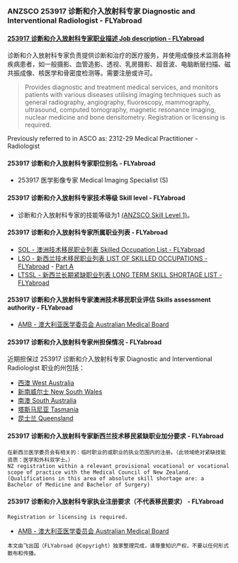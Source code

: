 ### ANZSCO 253917 诊断和介入放射科专家 Diagnostic and Interventional Radiologist - FLYabroad ###

####  [253917 诊断和介入放射科专家职业描述 Job description - FLYabroad](http://www.flyabroadvisa.com/anzsco/2539.html#253917)

诊断和介入放射科专家负责提供诊断和治疗的医疗服务，并使用成像技术监测各种疾病患者，如一般摄影、血管造影、透视、乳房摄影、超音波、电脑断层扫描、磁共振成像、核医学和骨密度检测等。需要注册或许可。

> Provides diagnostic and treatment medical services, and monitors patients with various diseases utilising imaging techniques such as general radiography, angiography, fluoroscopy, mammography, ultrasound, computed tomography, magnetic resonance imaging, nuclear medicine and bone densitometry. Registration or licensing is required.

Previously referred to in ASCO as:
2312-29 Medical Practitioner - Radiologist

#### 253917 诊断和介入放射科专家职位别名 - FLYabroad
 
- 253917	 医学影像专家 Medical Imaging Specialist (S)

#### 253917 诊断和介入放射科专家技术等级 Skill level - FLYabroad

- 诊断和介入放射科专家的技能等级为1 [(ANZSCO Skill Level 1)](http://www.flyabroadvisa.com/anzsco/)。

#### 253917 诊断和介入放射科专家所属职业列表 - FLYabroad

- [SOL - 澳洲技术移民职业列表 Skilled Occupation List - FLYabroad](http://www.flyabroadvisa.com/sol/)
- [LSO - 新西兰技术移民职业列表 LIST OF SKILLED OCCUPATIONS - FLYabroad](http://nz.flyabroadvisa.com/lso/) - [Part A](parta)
- [LTSSL - 新西兰长期紧缺职业列表 LONG TERM SKILL SHORTAGE LIST - FLYabroad](http://nz.flyabroadvisa.com/work-residence/ltssl.html)

#### 253917 诊断和介入放射科专家澳洲技术移民职业评估 Skills assessment authority - FLYabroad

- [AMB - 澳大利亚医学委员会 Australian Medical Board](http://www.medicalboard.gov.au/)

#### 253917 诊断和介入放射科专家州担保情况 - FLYabroad

近期担保过 253917 诊断和介入放射科专家 Diagnostic and Interventional Radiologist 职业的州包括：

- [西澳 West Australia](http://www.flyabroadvisa.com/zdb/wa.html)
- [新南威尔士 New South Wales](http://www.flyabroadvisa.com/zdb/nsw.html)
- [南澳 South Australia](http://www.flyabroadvisa.com/zdb/sa.html)
- [塔斯马尼亚 Tasmania](http://www.flyabroadvisa.com/zdb/tas.html)
- [昆士兰 Queensland](http://www.flyabroadvisa.com/zdb/qld.html)

#### 253917 诊断和介入放射科专家新西兰技术移民紧缺职业加分要求 - FLYabroad

    在新西兰医学委员会有相关的：临时职业的或职业的执业范围内的注册。（此领域绝对紧缺技能资质：医学和外科双学士。）
    NZ registration within a relevant provisional vocational or vocational scope of practice with the Medical Council of New Zealand.(Qualifications in this area of absolute skill shortage are: a 
    Bachelor of Medicine and Bachelor of Surgery)   

#### 253917 诊断和介入放射科专家执业注册要求（不代表移民要求） - FLYabroad

    Registration or licensing is required.

- [AMB - 澳大利亚医学委员会 Australian Medical Board](http://www.medicalboard.gov.au/)

`本文由飞出国（FLYabroad @Copyright）独家整理完成，请尊重知识产权，不要以任何形式散布和传播。`